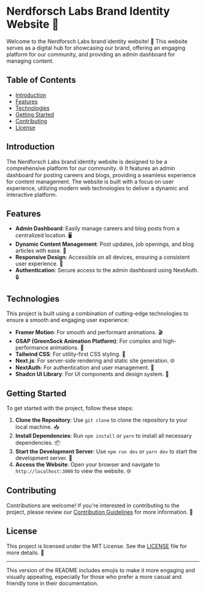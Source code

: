 # Nerdforsch Labs Brand Identity Website 🚀

Welcome to the Nerdforsch Labs brand identity website! 🌟 This website serves as a digital hub for showcasing our brand, offering an engaging platform for our community, and providing an admin dashboard for managing content.

## Table of Contents

- [Introduction](#introduction)
- [Features](#features)
- [Technologies](#technologies)
- [Getting Started](#getting-started)
- [Contributing](#contributing)
- [License](#license)

## Introduction

The Nerdforsch Labs brand identity website is designed to be a comprehensive platform for our community. 🌐 It features an admin dashboard for posting careers and blogs, providing a seamless experience for content management. The website is built with a focus on user experience, utilizing modern web technologies to deliver a dynamic and interactive platform.

## Features

- **Admin Dashboard**: Easily manage careers and blog posts from a centralized location. 🖥️
- **Dynamic Content Management**: Post updates, job openings, and blog articles with ease. 📝
- **Responsive Design**: Accessible on all devices, ensuring a consistent user experience. 📱
- **Authentication**: Secure access to the admin dashboard using NextAuth. 🔒

## Technologies

This project is built using a combination of cutting-edge technologies to ensure a smooth and engaging user experience:

- **Framer Motion**: For smooth and performant animations. 🎬
- **GSAP (GreenSock Animation Platform)**: For complex and high-performance animations. 🚀
- **Tailwind CSS**: For utility-first CSS styling. 🎨
- **Next.js**: For server-side rendering and static site generation. 🌐
- **NextAuth**: For authentication and user management. 🔐
- **Shadcn UI Library**: For UI components and design system. 🎯

## Getting Started

To get started with the project, follow these steps:

1. **Clone the Repository**: Use `git clone` to clone the repository to your local machine. 📥
2. **Install Dependencies**: Run `npm install` or `yarn` to install all necessary dependencies. 📦
3. **Start the Development Server**: Use `npm run dev` or `yarn dev` to start the development server. 🚀
4. **Access the Website**: Open your browser and navigate to `http://localhost:3000` to view the website. 🌐

## Contributing

Contributions are welcome! If you're interested in contributing to the project, please review our [Contribution Guidelines](CONTRIBUTING.md) for more information. 🤝

## License

This project is licensed under the MIT License. See the [LICENSE](LICENSE) file for more details. 📄

---

This version of the README includes emojis to make it more engaging and visually appealing, especially for those who prefer a more casual and friendly tone in their documentation.
